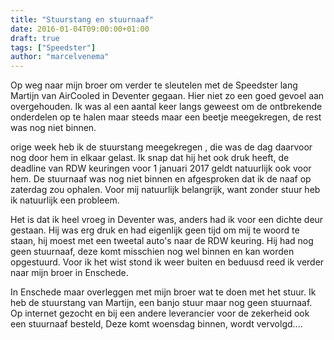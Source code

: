 ```yaml
---
title: "Stuurstang en stuurnaaf"
date: 2016-01-04T09:00:00+01:00
draft: true
tags: ["Speedster"]
author: "marcelvenema"
---
```


Op weg naar mijn broer om verder te sleutelen met de Speedster lang Martijn van AirCooled in Deventer gegaan. Hier niet zo een goed gevoel aan overgehouden. Ik was al een aantal keer langs geweest om de ontbrekende onderdelen op te halen maar steeds maar een beetje meegekregen, de rest was nog niet binnen.


orige week heb ik de stuurstang meegekregen , die was de dag daarvoor nog door hem in elkaar gelast. Ik snap dat hij het ook druk heeft, de deadline van RDW keuringen voor 1 januari 2017 geldt natuurlijk ook voor hem. De stuurnaaf was nog niet binnen en afgesproken dat ik de naaf op zaterdag zou ophalen. Voor mij natuurlijk belangrijk, want zonder stuur heb ik natuurlijk een probleem.


Het is dat ik heel vroeg in Deventer was, anders had ik voor een dichte deur gestaan. Hij was erg druk en had eigenlijk geen tijd om mij te woord te staan, hij moest met een tweetal auto's naar de RDW keuring. Hij had nog geen stuurnaaf, deze komt misschien nog wel binnen en kan worden opgestuurd. Voor ik het wist stond ik weer buiten en beduusd reed ik verder naar mijn broer in Enschede.


In Enschede maar overleggen met mijn broer wat te doen met het stuur. Ik heb de stuurstang van Martijn, een banjo stuur maar nog geen stuurnaaf. Op internet gezocht en bij een andere leverancier voor de zekerheid ook een stuurnaaf besteld, Deze komt woensdag binnen, wordt vervolgd....

